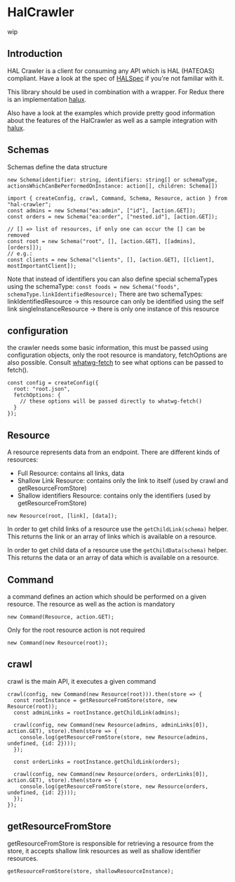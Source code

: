 # HalCrawler

wip

## Introduction
HAL Crawler is a client for consuming any API which is HAL (HATEOAS) compliant.
Have a look at the spec of [HALSpec] if you're not familiar with it.

This library should be used in combination with a wrapper. For Redux there is an implementation [halux].

Also have a look at the examples which provide pretty good information about the features of the HalCrawler as well as a sample integration with [halux].

## Schemas
Schemas define the data structure
```
new Schema(identifier: string, identifiers: string[] or schemaType, actionsWhichCanBePerformedOnInstance: action[], children: Schema[])

import { createConfig, crawl, Command, Schema, Resource, action } from "hal-crawler";
const admins = new Schema("ea:admin", ["id"], [action.GET]);
const orders = new Schema("ea:order", ["nested.id"], [action.GET]);

// [] => list of resources, if only one can occur the [] can be removed
const root = new Schema("root", [], [action.GET], [[admins], [orders]]);
// e.g.:
const clients = new Schema("clients", [], [action.GET], [[client], mostImportantClient]);
```

Note that instead of identifiers you can also define special schemaTypes using the schemaType:
```const foods = new Schema("foods", schemaType.linkIdentifiedResource);```
There are two schemaTypes:
linkIdentifiedResource -> this resource can only be identified using the self link
singleInstanceResource -> there is only one instance of this resource

## configuration
the crawler needs some basic information, this must be passed using configuration objects, only the root resource is mandatory, fetchOptions are also possible.
Consult [whatwg-fetch] to see what options can be passed to fetch().
```
const config = createConfig({
  root: "root.json",
  fetchOptions: {
    // these options will be passed directly to whatwg-fetch()
  }
});
```

## Resource
A resource represents data from an endpoint. There are different kinds of resources:
- Full Resource: contains all links, data
- Shallow Link Resource: contains only the link to itself (used by crawl and getResourceFromStore)
- Shallow identifiers Resource: contains only the identifiers (used by getResourceFromStore)
```
new Resource(root, [link], [data]);
```
In order to get child links of a resource use the ``` getChildLink(schema) ``` helper. This returns the link or an array of links which is available on a resource.

In order to get child data of a resource use the ``` getChildData(schema) ``` helper. This returns the data or an array of data which is available on a resource.

## Command
a command defines an action which should be performed on a given resource.
The resource as well as the action is mandatory
```
new Command(Resource, action.GET);
```
Only for the root resource action is not required
```
new Command(new Resource(root));
```

## crawl
crawl is the main API, it executes a given command
```
crawl(config, new Command(new Resource(root))).then(store => {
  const rootInstance = getResourceFromStore(store, new Resource(root));
  const adminLinks = rootInstance.getChildLink(admins);

  crawl(config, new Command(new Resource(admins, adminLinks[0]), action.GET), store).then(store => {
    console.log(getResourceFromStore(store, new Resource(admins, undefined, {id: 2})));
  });

  const orderLinks = rootInstance.getChildLink(orders);

  crawl(config, new Command(new Resource(orders, orderLinks[0]), action.GET), store).then(store => {
    console.log(getResourceFromStore(store, new Resource(orders, undefined, {id: 2})));
  });
});
```

## getResourceFromStore
getResourceFromStore is responsible for retrieving a resource from the store, it accepts shallow link resources as well as shallow identifier resources.
```
getResourceFromStore(store, shallowResourceInstance);
```

[HALSpec]: http://stateless.co/hal_specification.html
[halux]: https://github.com/sir-marc/halux
[whatwg-fetch]: https://github.com/github/fetch
